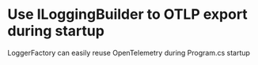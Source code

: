 # Use ILoggingBuilder to OTLP export during startup

LoggerFactory can easily reuse OpenTelemetry during Program.cs startup